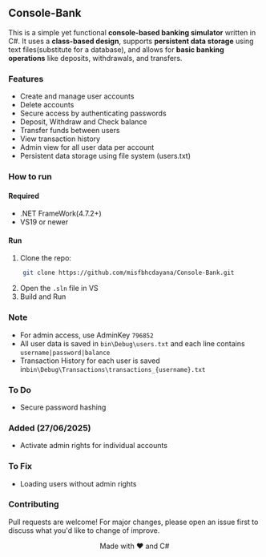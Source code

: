 ## Console-Bank
This is a simple yet functional **console-based banking simulator** written in C#. It uses a **class-based design**, supports **persistent data storage** using text files(substitute for a database), and allows for **basic banking operations** like deposits, withdrawals, and transfers.

### Features
- Create and manage user accounts
- Delete accounts
- Secure access by authenticating passwords 
- Deposit, Withdraw and Check balance
- Transfer funds between users
- View transaction history
- Admin view for all user data per account
- Persistent data storage using file system (users.txt)

### How to run
#### Required
- .NET FrameWork(4.7.2+)
- VS19 or newer
#### Run
1. Clone the repo:<br>
```bash
    git clone https://github.com/misfbhcdayana/Console-Bank.git
```
2. Open the `.sln` file in VS
3. Build and Run

### Note
- For admin access, use AdminKey `796852`
- All user data is saved in `bin\Debug\users.txt` and each line contains `username|password|balance`
- Transaction History for each user is saved in`bin\Debug\Transactions\transactions_{username}.txt` 

### To Do
- Secure password hashing

### Added (27/06/2025)
- Activate admin rights for individual accounts

### To Fix
- Loading users without admin rights

### Contributing
Pull requests are welcome! For major changes, please open an issue first to discuss what you'd like to change of improve.
<p align="center">Made with ❤️ and C#</p>

